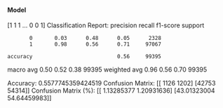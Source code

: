 #### Model
[1 1 1 ... 0 0 1]
Classification Report:
              precision    recall  f1-score   support

           0       0.03      0.48      0.05      2328
           1       0.98      0.56      0.71     97067

    accuracy                           0.56     99395
   macro avg       0.50      0.52      0.38     99395
weighted avg       0.96      0.56      0.70     99395

Accuracy: 0.5577745359424519
Confusion Matrix:
[[ 1126  1202]
 [42753 54314]]
Confusion Matrix (%):
[[ 1.13285377  1.20931636]
 [43.01323004 54.64459983]]
